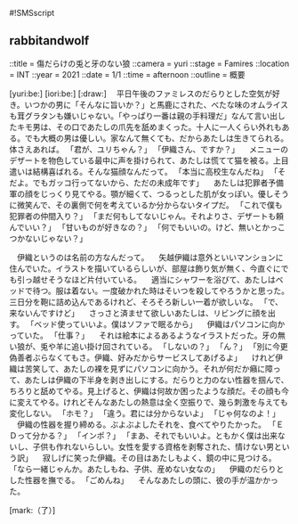 #!SMSscript

## rabbitandwolf

::title = 傷だらけの兎と牙のない狼
::camera = yuri
::stage = Famires
::location = INT
::year = 2021
::date = 1/1
::time = afternoon
::outline = 概要

[yuri:be:]
[iori:be:]
[:draw:]
　平日午後のファミレスのだらりとした空気が好き。いつかの男に「そんなに旨いか？」と馬鹿にされた、べたな味のオムライスも茸グラタンも嫌いじゃない。「やっぱり一番は親の手料理だ」なんて言い出したキモ男は、その口であたしの爪先を舐めまくった。十人に一人くらい外れもある。でも大概の男は優しい。家なんて無くても、だからあたしは生きてられる。体さえあれば。
「君が、ユリちゃん？」
「伊織さん、ですか？」
　メニューのデザートを物色している最中に声を掛けられて、あたしは慌てて猫を被る。上目遣いは結構喜ばれる。そんな猫顔なんだって。
「本当に高校生なんだね」
「そだよ。でもガッコ行ってないから、ただの未成年です」
　あたしは犯罪者予備軍の顔をじっくり見てやる。顎が細くて、つるっとした肌が女っぽい。優しそうに微笑んで、その裏側で何を考えているか分からないタイプだ。
「これで僕も犯罪者の仲間入り？」
「まだ何もしてないじゃん。それよりさ、デザートも頼んでいい？」
「甘いものが好きなの？」
「何でもいいの。けど、無いとかっこつかないじゃない？」

　伊織というのは名前の方なんだって。
　矢越伊織は意外といいマンションに住んでいた。イラストを描いているらしいが、部屋は飾り気が無く、今直ぐにでも引っ越せそうなほど片付いている。
　適当にシャワーを浴びて、あたしはベッドで待つ。服は着ない。一度破かれた時はそいつを殺してやろうかと思った。三日分を鞄に詰め込んであるけれど、そろそろ新しい一着が欲しいな。
「で、来ないんですけど」
　さっさと済ませて欲しいあたしは、リビングに顔を出す。
「ベッド使っていいよ。僕はソファで眠るから」
　伊織はパソコンに向かっていた。
「仕事？」
　それは絵本によるあるようなイラストだった。牙の無い狼が、兎や羊に追い掛け回されている。
「しないの？」
「ん？」
「別に今更偽善者ぶらなくてもさ。伊織、好みだからサービスしてあげるよ」
　けれど伊織は苦笑して、あたしの裸を見ずにパソコンに向かう。それが何だか癪に障って、あたしは伊織の下半身を剥き出しにする。だらりと力のない性器を掴んで、ちろりと舐めてやる。見上げると、伊織は何故か困ったような顔だ。その顔も今に変えてやる。けれどそんなあたしの熱意は全く空振りで、幾ら刺激を与えても変化しない。
「ホモ？」
「違う。君には分からないよ」
「じゃ何なのよ！」
　伊織の性器を握り締める。ぶよぶよしたそれを、食べてやりたかった。
「ＥＤって分かる？」
「インポ？」
「まあ、それでもいいよ。ともかく僕は出来ないし、子供も作れないらしい。女性を愛する資格を剥奪された、情けない男という訳」
　寂しげに笑った伊織。その目はあたしもよく、鏡の中に見つける。
「なら一緒じゃんか。あたしもね、子供、産めない女なの」
　伊織のだらりとした性器を撫でる。
「ごめんね」
　そんなあたしの頭に、彼の手が温かかった。

[mark:（了）]
